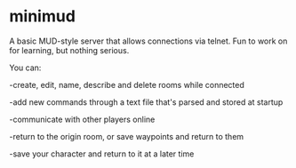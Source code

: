 # minimud
A basic MUD-style server that allows connections via telnet. Fun to work on for learning, but nothing serious.

You can:

-create, edit, name, describe and delete rooms while connected

-add new commands through a text file that's parsed and stored at startup

-communicate with other players online

-return to the origin room, or save waypoints and return to them

-save your character and return to it at a later time
